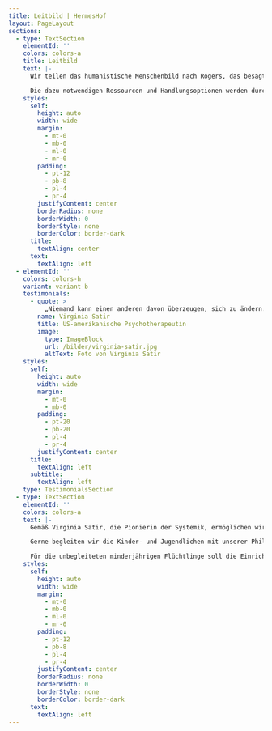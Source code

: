 ```yaml
---
title: Leitbild | HermesHof
layout: PageLayout
sections:
  - type: TextSection
    elementId: ''
    colors: colors-a
    title: Leitbild
    text: |-
      Wir teilen das humanistische Menschenbild nach Rogers, das besagt, dass sich „die Persönlichkeit eines jeden Menschen so entwickeln kann, dass ein Gefühl wahrer Selbstverwirklichung möglich ist. In tiefer Verbundenheit mit den eigenen Fähigkeiten und Talenten zu stehen, bedeutet sich selbst wahrzunehmen, sich anzuerkennen und zu lieben.“

      Die dazu notwendigen Ressourcen und Handlungsoptionen werden durch die systemische Haltung unseres Hauses angestoßen.
    styles:
      self:
        height: auto
        width: wide
        margin:
          - mt-0
          - mb-0
          - ml-0
          - mr-0
        padding:
          - pt-12
          - pb-8
          - pl-4
          - pr-4
        justifyContent: center
        borderRadius: none
        borderWidth: 0
        borderStyle: none
        borderColor: border-dark
      title:
        textAlign: center
      text:
        textAlign: left
  - elementId: ''
    colors: colors-h
    variant: variant-b
    testimonials:
      - quote: >
          „Niemand kann einen anderen davon überzeugen, sich zu ändern. Jeder von uns hat eine Tür zur Veränderung, die nur von innen geöffnet werden kann“
        name: Virginia Satir
        title: US-amerikanische Psychotherapeutin
        image:
          type: ImageBlock
          url: /bilder/virginia-satir.jpg
          altText: Foto von Virginia Satir
    styles:
      self:
        height: auto
        width: wide
        margin:
          - mt-0
          - mb-0
        padding:
          - pt-20
          - pb-20
          - pl-4
          - pr-4
        justifyContent: center
      title:
        textAlign: left
      subtitle:
        textAlign: left
    type: TestimonialsSection
  - type: TextSection
    elementId: ''
    colors: colors-a
    text: |-
      Gemäß Virginia Satir, die Pionierin der Systemik, ermöglichen wir den Kindern- und Jugendlichen durch eine angemessene Beziehungsarbeit, Alltags- und Organisationsstruktur, Individualität, Partizipation, Respekt und Wertschätzung ihre eigene individuelle Lebenswelt wahrzunehmen und Veränderungsmöglichkeiten erkennen und zulassen zu können. Unsere systemische Haltung bietet die Möglichkeit herausfordernde Muster sowohl aus der Biographie (Herkunftsfamilie und andere Subsysteme), als auch aus dem aktuellen Lebensumfeld (Wohngruppe und andere Subsysteme) zu erkennen und in Veränderung zu bringen.

      Gerne begleiten wir die Kinder- und Jugendlichen mit unserer Philosophie bis hin zum Erwachsen werden in unserem Hause. Wir freuen uns aber auch an einen möglichen Prozess des Zusammenwachsens der Kinder und Jugendlichen mit ihren Herkunftsfamilien beteiligt zu sein.

      Für die unbegleiteten minderjährigen Flüchtlinge soll die Einrichtung HermesHof GmbH & Co. KG eine vorrübergehende oder längerfristige Beheimatung darstellen, die als positiver Lebensort wahrgenommen wird. Die jungen Menschen sollen darin befähigt werden, die einschneidende Lebensgeschichte und deren Erfahrungen anzunehmen, diese aufzuarbeiten, um eine positive neue Perspektive entwickeln und im weiteren Verlauf festigen zu können.
    styles:
      self:
        height: auto
        width: wide
        margin:
          - mt-0
          - mb-0
          - ml-0
          - mr-0
        padding:
          - pt-12
          - pb-8
          - pl-4
          - pr-4
        justifyContent: center
        borderRadius: none
        borderWidth: 0
        borderStyle: none
        borderColor: border-dark
      text:
        textAlign: left
---
```

